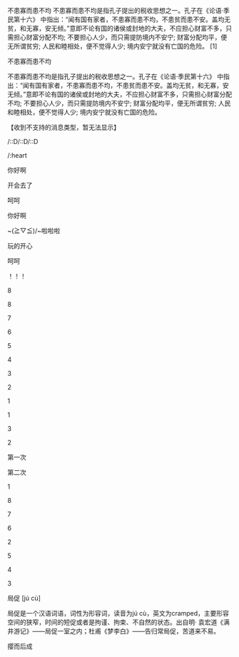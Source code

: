 

不患寡而患不均
不患寡而患不均是指孔子提出的税收思想之一。孔子在《论语·季民第十六》 中指出：“闻有国有家者，不患寡而患不均，不患贫而患不安。盖均无贫，和无寡，安无倾。”意即不论有国的诸侯或封地的大夫，不应担心财富不多，只需担心财富分配不均; 不要担心人少，而只需提防境内不安宁; 财富分配均平，便无所谓贫穷; 人民和睦相处，便不觉得人少; 境内安宁就没有亡国的危险。 [1]

不患寡而患不均

不患寡而患不均是指孔子提出的税收思想之一。孔子在《论语·季民第十六》 中指出：“闻有国有家者，不患寡而患不均，不患贫而患不安。盖均无贫，和无寡，安无倾。”意即不论有国的诸侯或封地的大夫，不应担心财富不多，只需担心财富分配不均; 不要担心人少，而只需提防境内不安宁; 财富分配均平，便无所谓贫穷; 人民和睦相处，便不觉得人少; 境内安宁就没有亡国的危险。

【收到不支持的消息类型，暂无法显示】

/::D/::D/::D

/:heart

你好啊

开会去了

呵呵

你好啊

~\(≧▽≦)/~啦啦啦

玩的开心

呵呵

！！！

8

8

7

6

5

4

3

2

1

1

3

2

第一次

第二次

1

8

7

6

2

5

4

3

局促 [jú cù]

局促是一个汉语词语，词性为形容词，读音为jú cù，英文为cramped，主要形容空间的狭窄，时间的短促或者是拘谨、拘束、不自然的状态。出自明· 袁宏道《满井游记》——局促一室之内；杜甫《梦李白》——告归常局促，苦道来不易。

撄而后成 